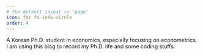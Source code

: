 ```yaml
---
# the default layout is 'page'
icon: fas fa-info-circle
order: 4
---
```


A Korean Ph.D. student in economics, especially focusing on econometrics. I am using this blog to record my Ph.D. life and some coding stuffs.
